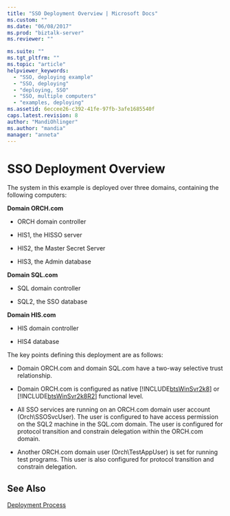 ```yaml
---
title: "SSO Deployment Overview | Microsoft Docs"
ms.custom: ""
ms.date: "06/08/2017"
ms.prod: "biztalk-server"
ms.reviewer: ""

ms.suite: ""
ms.tgt_pltfrm: ""
ms.topic: "article"
helpviewer_keywords: 
  - "SSO, deploying example"
  - "SSO, deploying"
  - "deploying, SSO"
  - "SSO, multiple computers"
  - "examples, deploying"
ms.assetid: 6eccee26-c392-41fe-97fb-3afe1685540f
caps.latest.revision: 8
author: "MandiOhlinger"
ms.author: "mandia"
manager: "anneta"
---
```

# SSO Deployment Overview
The system in this example is deployed over three domains, containing the following computers:  
  
 **Domain ORCH.com**  
  
-   ORCH domain controller  
  
-   HIS1, the HISSO server  
  
-   HIS2, the Master Secret Server  
  
-   HIS3, the Admin database  
  
 **Domain SQL.com**  
  
-   SQL domain controller  
  
-   SQL2, the SSO database  
  
 **Domain HIS.com**  
  
-   HIS domain controller  
  
-   HIS4 database  
  
 The key points defining this deployment are as follows:  
  
-   Domain ORCH.com and domain SQL.com have a two-way selective trust relationship.  
  
-   Domain ORCH.com is configured as native [!INCLUDE[btsWinSvr2k8](../includes/btswinsvr2k8-md.md)] or [!INCLUDE[btsWinSvr2k8R2](../includes/btswinsvr2k8r2-md.md)] functional level.  
  
-   All SSO services are running on an ORCH.com domain user account (Orch\SSOSvcUser). The user is configured to have access permission on the SQL2 machine in the SQL.com domain. The user is configured for protocol transition and constrain delegation within the ORCH.com domain.  
  
-   Another ORCH.com domain user (Orch\TestAppUser) is set for running test programs. This user is also configured for protocol transition and constrain delegation.  
  
## See Also  
 [Deployment Process](../core/deployment-process.md)